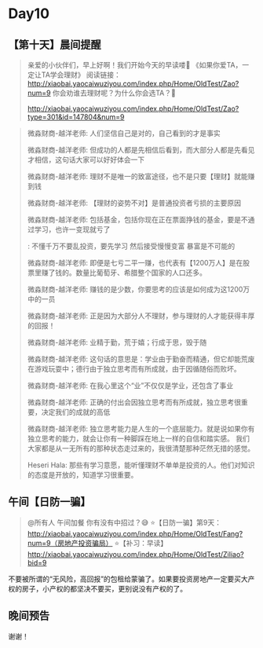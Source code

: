 # Day10

## 【第十天】晨间提醒

> 亲爱的小伙伴们，早上好啊！我们开始今天的早读喽🤗
> ️《如果你爱TA，一定让TA学会理财》
> 阅读链接：http://xiaobai.yaocaiwuziyou.com/index.php/Home/OldTest/Zao?num=9
> 你会劝谁去理财呢？为什么你会选TA？🧐
>
> http://xiaobai.yaocaiwuziyou.com/index.php/Home/OldTest/Zao?type=301&id=147804&num=9

> 微淼财商-越洋老师:
> 人们坚信自己是对的，自己看到的才是事实
>
> 微淼财商-越洋老师:
> 但成功的人都是先相信后看到，而大部分人都是先看见才相信，这句话大家可以好好体会一下
>
> 微淼财商-越洋老师:
> 理财不是唯一的致富途径，也不是只要【理财】就能赚到钱
>
> 微淼财商-越洋老师:
> 【理财的姿势不对】是普通投资者亏损的主要原因
>
> 微淼财商-越洋老师:
> 包括基金，包括你现在正在票面挣钱的基金，要是不通过学习，也许一变现就亏了
>
> :
> 不懂千万不要乱投资，要先学习 然后接受慢慢变富 暴富是不可能的 
>
> 微淼财商-越洋老师:
> 即便是七亏二平一赚，也代表有【1200万人】是在股票里赚了钱的。数量比葡萄牙、希腊整个国家的人口还多。
>
> 微淼财商-越洋老师:
> 赚钱的是少数，你要思考的应该是如何成为这1200万中的一员
>
> 微淼财商-越洋老师:
> 正是因为大部分人不理财，参与理财的人才能获得丰厚的回报！
>
> 微淼财商-越洋老师:
> 业精于勤，荒于嬉；行成于思，毁于随
>
> 微淼财商-越洋老师:
> 这句话的意思是：学业由于勤奋而精通，但它却能荒废在游戏玩耍中；德行由于独立思考而有所成就，由于因循随俗而败坏。
>
> 微淼财商-越洋老师:
> 在我心里这个“业”不仅仅是学业，还包含了事业
>
> 微淼财商-越洋老师:
> 正确的付出会因独立思考而有所成就，独立思考很重要，决定我们的成就的高低
>
> 微淼财商-越洋老师:
> 独立思考能力是人生的一个底层能力。就是说如果你有独立思考的能力，就会让你有一种脚踩在地上一样的自信和踏实感。
> 我们大家都是从一无所有的那种状态走过来的，我很清楚那种茫然无措的感觉。
>
> Heseri Hala:
> 那些有学习意愿，能听懂理财不单单是投资的人。他们对知识的态度是开放的，知道学习很重要。



## 午间【日防一骗】

> @所有人
> 午间加餐
> 你有没有中招过？😅
> ⭐【日防一骗】第9天：http://xiaobai.yaocaiwuziyou.com/index.php/Home/OldTest/Fang?num=9（房地产投资骗局）
> ⭐【补习：早读】
> http://xiaobai.yaocaiwuziyou.com/index.php/Home/OldTest/Ziliao?bid=9

不要被所谓的“无风险，高回报”的包租给蒙骗了。如果要投资房地产一定要买大产权的房子，小产权的都坚决不要买，更别说没有产权的了。



## 晚间预告

> 



谢谢！

